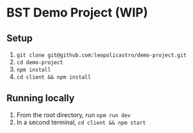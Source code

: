 # BST Demo Project (WIP)

## Setup

1. `git clone git@github.com:leopolicastro/demo-project.git`
2. `cd demo-project`
3. `npm install`
4. `cd client && npm install`

## Running locally

1. From the root directory, run `npm run dev`
2. In a second terminal, `cd client && npm start`
